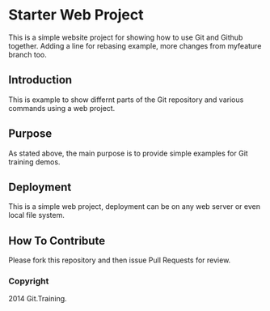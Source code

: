 # Starter Web Project

This is a simple website project for showing how to use Git and Github together. Adding a line for rebasing example, more changes from myfeature branch too.

## Introduction

This is example to show differnt parts of the Git repository and various commands using a web project.

## Purpose

As stated above, the main purpose is to provide simple examples for Git training demos.

## Deployment

This is a simple web project, deployment can be on any web server or even local file system.

## How To Contribute

Please fork this repository and then issue Pull Requests for review.

### Copyright

2014 Git.Training.

